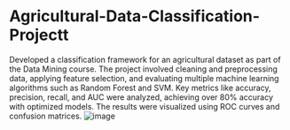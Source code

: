 # Agricultural-Data-Classification-Projectt
Developed a classification framework for an agricultural dataset as part of the Data Mining course.
The project involved cleaning and preprocessing data, applying feature selection, and evaluating
multiple machine learning algorithms such as Random Forest and SVM. Key metrics like accuracy,
precision, recall, and AUC were analyzed, achieving over 80% accuracy with optimized models. The
results were visualized using ROC curves and confusion matrices.
![image](https://github.com/user-attachments/assets/0ef9b042-feb7-4215-828a-0ac3626598be)
